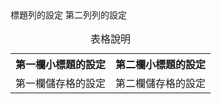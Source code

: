 <table>
<caption> 表格說明 </caption>
<tr> 標題列的設定
       <th>第一欄小標題的設定</th> 
       <th>第二欄小標題的設定</th> 
</tr> 
<tr> 第二列列的設定
        <td>第一欄儲存格的設定</td> 
        <td>第二欄儲存格的設定</td> 
</tr> 
</table>
